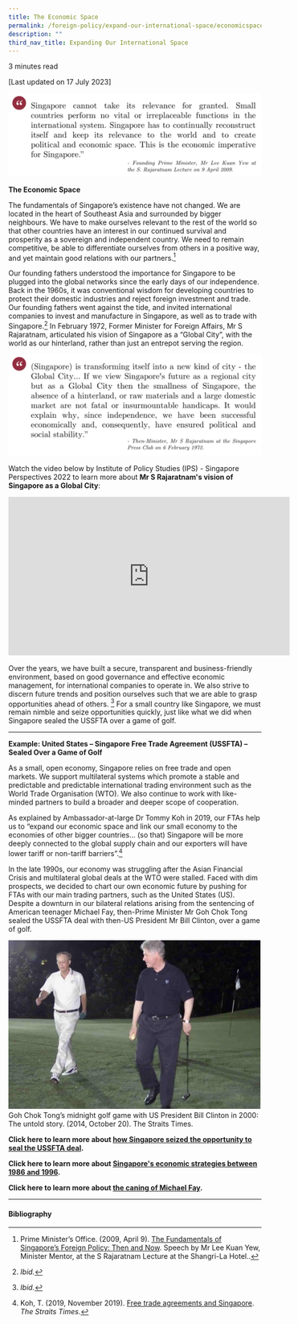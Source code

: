 ```yaml
---
title: The Economic Space
permalink: /foreign-policy/expand-our-international-space/economicspace/
description: ""
third_nav_title: Expanding Our International Space
---
```

3 minutes read 

[Last updated on 17 July 2023]

![](/images/lky%20speech%202009.png)

**The Economic Space**

The fundamentals of Singapore’s existence have not changed. We are located in the heart of Southeast Asia and surrounded by bigger neighbours. We have to make ourselves relevant to the rest of the world so that other countries have an interest in our continued survival and prosperity as a sovereign and independent country. We need to remain competitive, be able to differentiate ourselves from others in a positive way, and yet maintain good relations with our partners.[^1]

Our founding fathers understood the importance for Singapore to be plugged into the global networks since the early days of our independence. Back in the 1960s, it was conventional wisdom for developing countries to protect their domestic industries and reject foreign investment and trade. Our founding fathers went against the tide, and invited international companies to invest and manufacture in Singapore, as well as to trade with Singapore.[^2] In February 1972, Former Minister for Foreign Affairs, Mr S Rajaratnam, articulated his vision of Singapore as a “Global City”, with the world as our hinterland, rather than just an entrepot serving the region.

![](/images/rajaratnam%20global%20city%20speech%201972%20.png)

Watch the video below by Institute of Policy Studies (IPS) - Singapore Perspectives 2022 to learn more about **Mr S Rajaratnam's vision of Singapore as a Global City**:

<iframe width="560" height="315" src="https://www.youtube.com/embed/WrXxGUdY5jk" title="YouTube video player" frameborder="0" allow="accelerometer; autoplay; clipboard-write; encrypted-media; gyroscope; picture-in-picture" allowfullscreen=""></iframe>

Over the years, we have built a secure, transparent and business-friendly environment, based on good governance and effective economic management, for international companies to operate in. We also strive to discern future trends and position ourselves such that we are able to grasp opportunities ahead of others. [^3] For a small country like Singapore, we must remain nimble and seize opportunities quickly, just like what we did when Singapore sealed the USSFTA over a game of golf.

***
**Example: United States – Singapore Free Trade Agreement (USSFTA) – Sealed Over a Game of Golf**

As a small, open economy, Singapore relies on free trade and open markets. We support multilateral systems which promote a stable and predictable and predictable international trading environment such as the World Trade Organisation (WTO). We also continue to work with like-minded partners to build a broader and deeper scope of cooperation.

As explained by Ambassador-at-large Dr Tommy Koh in 2019, our FTAs help us to “expand our economic space and link our small economy to the economies of other bigger countries… (so that) Singapore will be more deeply connected to the global supply chain and our exporters will have lower tariff or non-tariff barriers”.[^4]

In the late 1990s, our economy was struggling after the Asian Financial Crisis and multilateral global deals at the WTO were stalled. Faced with dim prospects, we decided to chart our own economic future by pushing for FTAs with our main trading partners, such as the United States (US). Despite a downturn in our bilateral relations arising from the sentencing of American teenager Michael Fay, then-Prime Minister Mr Goh Chok Tong sealed the USSFTA deal with then-US President Mr Bill Clinton, over a game of golf.

![](/images/bill%20clinton.jpg)
Goh Chok Tong’s midnight golf game with US President Bill Clinton in 2000: The untold story. (2014, October 20). The Straits Times.

**Click here to learn more about [how Singapore seized the opportunity to seal the USSFTA deal](https://www.sg101.gov.sg/economy/digging-deeper-case-studies/sgusfta).**

**Click here to learn more about [Singapore's economic strategies between 1986 and 1996](https://www.sg101.gov.sg/economy/growing-our-economy/1986/).**

**Click here to learn more about [the caning of Michael Fay](https://www.sg101.gov.sg/foreign-policy/safeguardingoursovereigntyandnationalinterests/).**

* * *

#### Bibliography

[^1]: Prime Minister’s Office. (2009, April 9). <a target="blank" href="https://www.pmo.gov.sg/Newsroom/speech-mr-lee-kuan-yew-minister-mentor-s-rajaratnam-lecture-09-april-2009-530-pm-shangri">The Fundamentals of Singapore’s Foreign Policy: Then and Now</a>. Speech by Mr Lee Kuan Yew, Minister Mentor, at the S Rajaratnam Lecture at the Shangri-La Hotel.. 

[^2]: *Ibid.*

[^3]: *Ibid.*

[^4]: Koh, T. (2019, November 2019). <a target="blank" href="https://www.straitstimes.com/opinion/free-trade-agreements-and-singapore">Free trade agreements and Singapore</a>. *The Straits Times.*